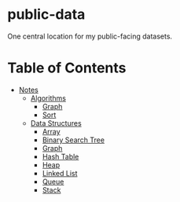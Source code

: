 # public-data
One central location for my public-facing datasets. 

# Table of Contents
- [Notes](/notes)
  - [Algorithms](/notes/algorithms)
    - [Graph](/notes/algorithms/graph.md)
    - [Sort](/notes/algorithms/sort.md)
  - [Data Structures](/notes/data-structures)
    - [Array](/notes/data-structures.md#array)
    - [Binary Search Tree](/notes/data-structures.md#binary-search-tree)
    - [Graph](/notes/data-structures.md#graph)
    - [Hash Table](/notes/data-structures.md#hash-table)
    - [Heap](/notes/data-structures.md#heap)
    - [Linked List](/notes/data-structures.md#linked-list)
    - [Queue](/notes/data-structures.md#queue)
    - [Stack](/notes/data-structures.md#stack)
  <!-- - [Math](/notes/math)
    - [Number Theory](/notes/math/number-theory.md)
  - [Operating Systems](/notes/operating-systems)
    - [Linux](/notes/operating-systems/linux.md)
  - [Programming Languages](/notes/programming-languages)
    - [C](/notes/programming-languages/c.md)
    - [C++](/notes/programming-languages/c++.md)
    - [Python](/notes/programming-languages/python.md) -->
